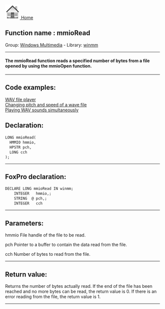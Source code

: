 [<img src="../../images/home.png"> Home ](https://github.com/VFPX/Win32API)  

## Function name : mmioRead
Group: [Windows Multimedia](../../functions_group.md#Windows_Multimedia)  -  Library: [winmm](../../libraries.md#winmm)  
***  


#### The mmioRead function reads a specified number of bytes from a file opened by using the mmioOpen function.
***  


## Code examples:
[WAV file player](../../samples/sample_417.md)  
[Changing pitch and speed of a wave file](../../samples/sample_422.md)  
[Playing WAV sounds simultaneously](../../samples/sample_523.md)  

## Declaration:
```foxpro  
LONG mmioRead(
  HMMIO hmmio,
  HPSTR pch,
  LONG cch
);  
```  
***  


## FoxPro declaration:
```foxpro  
DECLARE LONG mmioRead IN winmm;
	INTEGER   hmmio,;
	STRING  @ pch,;
	INTEGER   cch  
```  
***  


## Parameters:
hmmio 
File handle of the file to be read. 

pch 
Pointer to a buffer to contain the data read from the file. 

cch 
Number of bytes to read from the file.   
***  


## Return value:
Returns the number of bytes actually read. If the end of the file has been reached and no more bytes can be read, the return value is 0. If there is an error reading from the file, the return value is 1.  
***  

